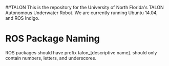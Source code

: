 ##TALON
This is the repository for the University of North Florida's TALON Autonomous Underwater Robot. We are currently running Ubuntu 14.04, and ROS Indigo. 

# ROS Package Naming
ROS packages should have prefix talon_[descriptive name]. should only contain numbers, letters, and underscores.
